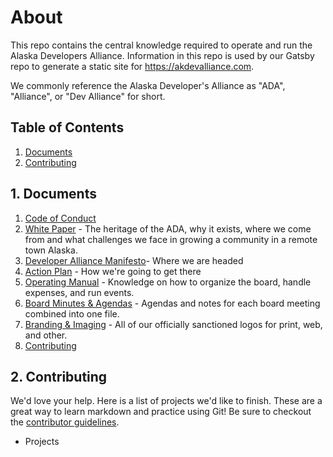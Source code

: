 # About

This repo contains the central knowledge required to operate and run the Alaska Developers Alliance. Information in this repo is used by our Gatsby repo to generate a static site for https://akdevalliance.com.

We commonly reference the Alaska Developer's Alliance as "ADA", "Alliance", or "Dev Alliance" for short.

## <a name='TableofContents'></a>Table of Contents
<!-- vscode-markdown-toc -->
1. [Documents](#Documents)
2. [Contributing](#Contributing)

<!-- vscode-markdown-toc-config
	numbering=true
	autoSave=true
	/vscode-markdown-toc-config -->
<!-- /vscode-markdown-toc -->

## 1. <a name='Documents'></a>Documents

1. [Code of Conduct](code-of-conduct.md)
2. [White Paper](white-paper.md) - The heritage of the ADA, why it exists, where we come from and what challenges we face in growing a community in a remote town Alaska.
3. [Developer Alliance Manifesto](developer-manifesto.md)- Where we are headed
4. [Action Plan](action-plan.md) - How we're going to get there
5. [Operating Manual](operating-manual.md) - Knowledge on how to organize the board, handle expenses, and run events.
6. [Board Minutes & Agendas](board-minutes-agends/) - Agendas and notes for each board meeting combined into one file.
7. [Branding & Imaging](branding-images/) - All of our officially sanctioned logos for print, web, and other.
8. [Contributing](contributing.md)

## 2. <a name='Contributing'></a>Contributing
We'd love your help. Here is a list of projects we'd like to finish. These are a great way to learn markdown and practice using Git! Be sure to checkout the [contributor guidelines](contributing.md).

* Projects
